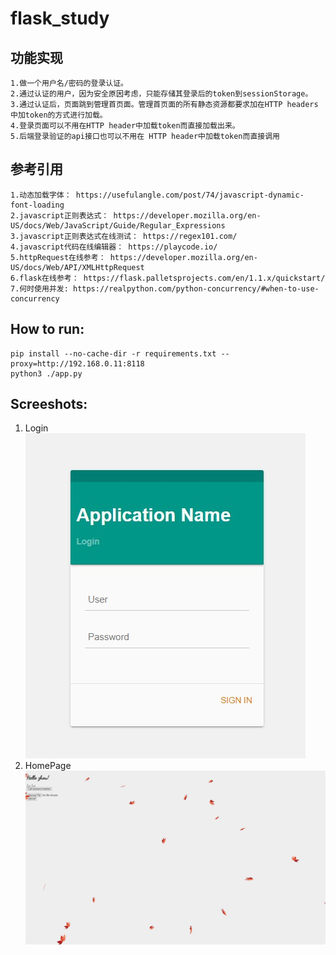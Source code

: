 # flask_study

## 功能实现
    1.做一个用户名/密码的登录认证。
    2.通过认证的用户，因为安全原因考虑，只能存储其登录后的token到sessionStorage。
    3.通过认证后，页面跳到管理首页面。管理首页面的所有静态资源都要求加在HTTP headers中加token的方式进行加载。
    4.登录页面可以不用在HTTP header中加载token而直接加载出来。
    5.后端登录验证的api接口也可以不用在 HTTP header中加载token而直接调用

## 参考引用
    1.动态加载字体： https://usefulangle.com/post/74/javascript-dynamic-font-loading
    2.javascript正则表达式： https://developer.mozilla.org/en-US/docs/Web/JavaScript/Guide/Regular_Expressions
    3.javascript正则表达式在线测试： https://regex101.com/
    4.javascript代码在线编辑器： https://playcode.io/
    5.httpRequest在线参考： https://developer.mozilla.org/en-US/docs/Web/API/XMLHttpRequest
    6.flask在线参考： https://flask.palletsprojects.com/en/1.1.x/quickstart/
    7.何时使用并发: https://realpython.com/python-concurrency/#when-to-use-concurrency

## How to run:
    pip install --no-cache-dir -r requirements.txt --proxy=http://192.168.0.11:8118
    python3 ./app.py

## Screeshots:
1. Login
![1. Login](./screenshots/1.jpg "Login")
2. HomePage
![HomePage](./screenshots/2.jpg "HomePage")
